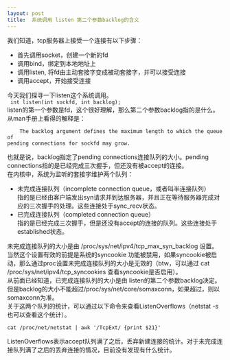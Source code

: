 ```yaml
---
layout: post
title:  系统调用 listen 第二个参数backlog的含义 
---
```


我们知道，tcp服务器上接受一个连接有以下步骤：

* 首先调用socket，创建一个新的fd
* 调用bind，绑定到本地地址上
* 调用listen, 将fd由主动套接字变成被动套接字，并可以接受连接
* 调用accept，开始接受连接

今天我们探寻一下listen这个系统调用。  
<code>
	int listen(int sockfd, int backlog);
</code>  
listen的第一个参数是fd，这个很好理解，那么第二个参数backlog指的是什么。从man手册上看得的解释是：

	    The backlog argument defines the maximum length to which the queue of
	pending connections for sockfd may grow. 
	
也就是说，backlog指定了pending connections连接队列的大小。pending connections指的是已经完成三次握手，但还没有被accept的连接。  
在内核中，系统为监听的套接字维护两个队列：

* 未完成连接队列（incomplete connection queue，或者叫半连接队列）  
  指的是已经由客户端发出syn请求并到达服务器，并且正在等待服务器完成对应的三次握手的处理。这些连接处于sync_recv状态。
* 已完成连接队列（completed connection queue）  
  指的是已经完成三次握手，但是还没有accept的连接的队列。这些连接处于established状态。
  
未完成连接队列的大小是由 /proc/sys/net/ipv4/tcp\_max\_syn\_backlog 设置。当然这个设置有效的前提是系统的syncookie 功能被禁用，如果syncookie被启动，那么通过proc设置未完成连接队列的大小是无效的（btw，可以通过 cat  /proc/sys/net/ipv4/tcp_syncookies 查看syncookie是否启用）。  
从前面已经知道，已完成连接队列的大小是由 listen的第二个参数backlog决定。但是backlog的大小不能超过/proc/sys/net/core/somaxconn，如果超过，则以somaxconn为准。  
关于这两个队列的统计，可以通过以下命令来查看ListenOverflows（netstat -s也可以查看这个统计）。

	cat /proc/net/netstat | awk '/TcpExt/ {print $21}'

ListenOverflows表示accept队列满了之后，丢弃新建连接的统计。对于未完成连接队列满了之后的丢弃连接的情况，目前没有发现有什么统计。

